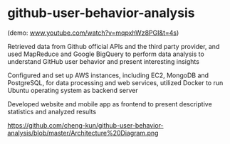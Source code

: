 # github-user-behavior-analysis
(demo: www.youtube.com/watch?v=mqpxhWz8PGI&t=4s)

Retrieved data from Github official APIs and the third party provider, and used MapReduce and Google BigQuery to perform data analysis to understand GitHub user behavior and present interesting insights

Configured and set up AWS instances, including EC2, MongoDB and PostgreSQL, for data processing and web services, utilized Docker to run Ubuntu operating system as backend server

Developed website and mobile app as frontend to present descriptive statistics and analyzed results

https://github.com/cheng-kun/github-user-behavior-analysis/blob/master/Architecture%20Diagram.png

